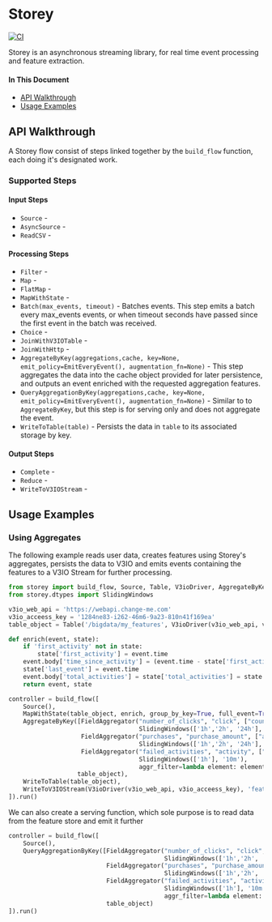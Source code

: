 # Storey

[![CI](https://github.com/mlrun/storey/workflows/CI/badge.svg)](https://github.com/mlrun/storey/actions?query=workflow%3ACI)

Storey is an asynchronous streaming library, for real time event processing and feature extraction.

#### In This Document

- [API Walkthrough](#api-walkthrough)
- [Usage Examples](#examples)


<a id="api-walkthrough"></a>
## API Walkthrough
A Storey flow consist of steps linked together by the `build_flow` function, each doing it's designated work.

### Supported Steps
#### Input Steps
* `Source` - 
* `AsyncSource` - 
* `ReadCSV` - 

#### Processing Steps
* `Filter` - 
* `Map` -  
* `FlatMap` -
* `MapWithState` -
* `Batch(max_events, timeout)` - Batches events. This step emits a batch every max_events events, or when timeout seconds have passed since the first event in the batch was received.
* `Choice` - 
* `JoinWithV3IOTable` - 
* `JoinWithHttp` - 
* `AggregateByKey(aggregations,cache, key=None, emit_policy=EmitEveryEvent(), augmentation_fn=None)` - This step aggregates the data into the cache object provided for later persistence, and outputs an event enriched with the requested aggregation features.
* `QueryAggregationByKey(aggregations,cache, key=None, emit_policy=EmitEveryEvent(), augmentation_fn=None)` - Similar to to `AggregateByKey`, but this step is for serving only and does not aggregate the event.
* `WriteToTable(table)` - Persists the data in `table` to its associated storage by key.


#### Output Steps
* `Complete` -  
* `Reduce` -
* `WriteToV3IOStream` - 


<a id="examples"></a>
## Usage Examples

### Using Aggregates
The following example reads user data, creates features using Storey's aggregates, persists the data to V3IO and emits events containing the features to a V3IO Stream for further processing.

```python
from storey import build_flow, Source, Table, V3ioDriver, AggregateByKey, FieldAggregator, WriteToTable
from storey.dtypes import SlidingWindows

v3io_web_api = 'https://webapi.change-me.com'
v3io_acceess_key = '1284ne83-i262-46m6-9a23-810n41f169ea'
table_object = Table('/bigdata/my_features', V3ioDriver(v3io_web_api, v3io_acceess_key))

def enrich(event, state):
    if 'first_activity' not in state:
        state['first_activity'] = event.time
    event.body['time_since_activity'] = (event.time - state['first_activity']).seconds
    state['last_event'] = event.time
    event.body['total_activities'] = state['total_activities'] = state.get('total_activities', 0) + 1
    return event, state

controller = build_flow([
    Source(),
    MapWithState(table_object, enrich, group_by_key=True, full_event=True),
    AggregateByKey([FieldAggregator("number_of_clicks", "click", ["count"],
                                    SlidingWindows(['1h','2h', '24h'], '10m')),
                    FieldAggregator("purchases", "purchase_amount", ["avg", "min", "max"],
                                    SlidingWindows(['1h','2h', '24h'], '10m')),
                    FieldAggregator("failed_activities", "activity", ["count"],
                                    SlidingWindows(['1h'], '10m'),
                                    aggr_filter=lambda element: element['activity_status'] == 'fail'))],
                   table_object),
    WriteToTable(table_object),
    WriteToV3IOStream(V3ioDriver(v3io_web_api, v3io_acceess_key), 'features_stream')
]).run()
```

We can also create a serving function, which sole purpose is to read data from the feature store and emit it further

```python
controller = build_flow([
    Source(),
    QueryAggregationByKey([FieldAggregator("number_of_clicks", "click", ["count"],
                                           SlidingWindows(['1h','2h', '24h'], '10m')),
                           FieldAggregator("purchases", "purchase_amount", ["avg", "min", "max"],
                                           SlidingWindows(['1h','2h', '24h'], '10m')),
                           FieldAggregator("failed_activities", "activity", ["count"],
                                           SlidingWindows(['1h'], '10m'),
                                           aggr_filter=lambda element: element['activity_status'] == 'fail'))],
                           table_object)
]).run()
```
